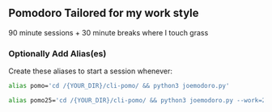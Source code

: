## Pomodoro Tailored for my work style
90 minute sessions + 30 minute breaks where I touch grass

### Optionally Add Alias(es)
Create these aliases to start a session whenever:

```bash
alias pomo='cd /{YOUR_DIR}/cli-pomo/ && python3 joemodoro.py'
```

```bash
alias pomo25='cd /{YOUR_DIR}/cli-pomo/ && python3 joemodoro.py --work=25 --break=5'
```

